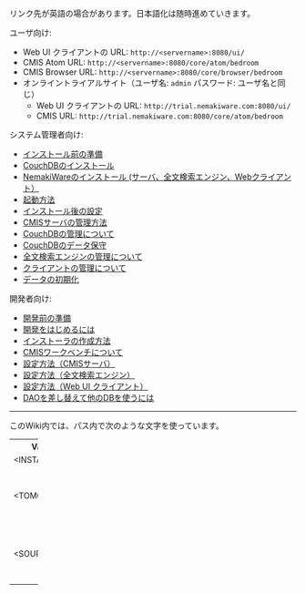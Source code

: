 リンク先が英語の場合があります。日本語化は随時進めていきます。

ユーザ向け:
* Web UI クライアントの URL: `http://<servername>:8080/ui/`
* CMIS Atom URL: `http://<servername>:8080/core/atom/bedroom`
* CMIS Browser URL: `http://<servername>:8080/core/browser/bedroom`
* オンライントライアルサイト（ユーザ名: `admin` パスワード: ユーザ名と同じ）
  * Web UI クライアントの URL:  `http://trial.nemakiware.com:8080/ui/` 
  * CMIS URL: `http://trial.nemakiware.com:8080/core/atom/bedroom`

システム管理者向け:
* [インストール前の準備](https://github.com/aegif/NemakiWare/wiki/%E3%82%A4%E3%83%B3%E3%82%B9%E3%83%88%E3%83%BC%E3%83%AB%E5%89%8D%E3%81%AE%E6%BA%96%E5%82%99)
* [CouchDBのインストール](https://github.com/NemakiWare/NemakiWare/wiki/Install-CouchDB)
* [NemakiWareのインストール (サーバ、全文検索エンジン、Webクライアント）](https://github.com/NemakiWare/NemakiWare/wiki/Install-NemakiWare%28Server,-Search-engine-and-Client%29)
* [起動方法](https://github.com/NemakiWare/NemakiWare/wiki/Run-applications)
* [インストール後の設定](https://github.com/NemakiWare/NemakiWare/wiki/Configuration-after-installation)
* [CMISサーバの管理方法](https://github.com/NemakiWare/NemakiWare/wiki/Administration-of-CMIS-server)
* [CouchDBの管理について](https://github.com/NemakiWare/NemakiWare/wiki/Administration-of-CouchDB)
* [CouchDBのデータ保守](https://github.com/NemakiWare/NemakiWare/wiki/Dump-or--load-with-CouchDB)
* [全文検索エンジンの管理について](https://github.com/NemakiWare/NemakiWare/wiki/Administration-of-search-engine)
* [クライアントの管理について](https://github.com/NemakiWare/NemakiWare/wiki/Administration-of-client)
* [データの初期化](https://github.com/NemakiWare/NemakiWare/wiki/Data-initialization)

開発者向け:
* [開発前の準備](https://github.com/NemakiWare/NemakiWare/wiki/Prerequisites-for-development)
* [開発をはじめるには](https://github.com/NemakiWare/NemakiWare/wiki/Start-development)
* [インストーラの作成方法](https://github.com/NemakiWare/NemakiWare/wiki/Generate-an-installer)
* [CMISワークベンチについて](https://github.com/NemakiWare/NemakiWare/wiki/CMIS-Workbench%28Simple-client%29)
* [設定方法（CMISサーバ）](https://github.com/NemakiWare/NemakiWare/wiki/Configuration%28CMIS-server%29)
* [設定方法（全文検索エンジン）](https://github.com/NemakiWare/NemakiWare/wiki/Configuration%28search-engine%29)
* [設定方法（Web UI クライアント）](https://github.com/NemakiWare/NemakiWare/wiki/Configuration%28Client%29)
* [DAOを差し替えて他のDBを使うには](https://github.com/aegif/NemakiWare/wiki/Note-on-writing-another-DAO)

---
このWiki内では、パス内で次のような文字を使っています。

<table style="width:10%; border:0; font-size:1em;">
<tr><th>Variable</th><th>Description</th></tr>
<tr><td>&lt;INSTALL_PATH&gt;</td><td>インストーラのパス</td></tr>
<tr><td>&lt;TOMCAT_PATH&gt;</td><td>TOOMCATのインストールパス<br/> <br/>&lt;INSTALL_PATH&gt;/apache-tomcat-8.x.xx/ と同じ</td></tr>
<tr><td>&lt;SOURCE_PATH&gt;</td><td>ソースコードのルートパス。<br/>GitHubからクローンした場合は、NemakiWareフォルダの直下になります。</td></tr>
</table>
